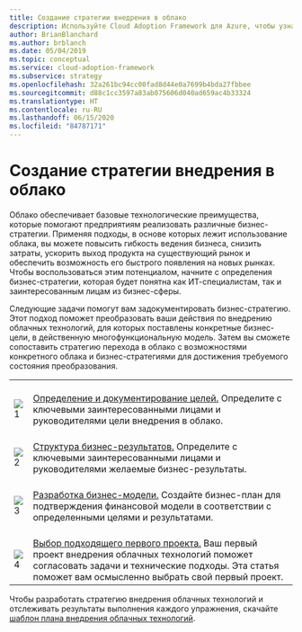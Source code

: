 ```yaml
---
title: Создание стратегии внедрения в облако
description: Используйте Cloud Adoption Framework для Azure, чтобы узнать, как облако может помочь оптимизировать бизнес-стратегию.
author: BrianBlanchard
ms.author: brblanch
ms.date: 05/04/2019
ms.topic: conceptual
ms.service: cloud-adoption-framework
ms.subservice: strategy
ms.openlocfilehash: 32a261bc94cc00fad8d44e0a7699b4bda27fbbee
ms.sourcegitcommit: d88c1cc3597a83ab075606d040ad659ac4b33324
ms.translationtype: HT
ms.contentlocale: ru-RU
ms.lasthandoff: 06/15/2020
ms.locfileid: "84787171"
---
```

# <a name="develop-a-cloud-adoption-strategy"></a>Создание стратегии внедрения в облако

Облако обеспечивает базовые технологические преимущества, которые помогают предприятиям реализовать различные бизнес-стратегии. Применяя подходы, в основе которых лежит использование облака, вы можете повысить гибкость ведения бизнеса, снизить затраты, ускорить выход продукта на существующий рынок и обеспечить возможность его быстрого появления на новых рынках. Чтобы воспользоваться этим потенциалом, начните с определения бизнес-стратегии, которая будет понятна как ИТ-специалистам, так и заинтересованным лицам из бизнес-сферы.

Следующие задачи помогут вам задокументировать бизнес-стратегию. Этот подход поможет преобразовать ваши действия по внедрению облачных технологий, для которых поставлены конкретные бизнес-цели, в действенную многофункциональную модель. Затем вы сможете сопоставить стратегию перехода в облако с возможностями конкретного облака и бизнес-стратегиями для достижения требуемого состояния преобразования.

<!-- docsTest:ignore _images images -->
<!-- markdownlint-disable MD033 -->

| | |
|---|---|
| <br> ![1](../_images/icons/1.png) | <br> [Определение и документирование целей.](./motivations.md) Определите с ключевыми заинтересованными лицами и руководителями цели внедрения в облако.                                |
| <br> ![2](../_images/icons/2.png) | <br> [Структура бизнес-результатов.](./business-outcomes/index.md) Определите с ключевыми заинтересованными лицами и руководителями желаемые бизнес-результаты.                                |
| <br> ![3](../_images/icons/3.png) | <br> [Разработка бизнес-модели.](./cloud-migration-business-case.md) Создайте бизнес-план для подтверждения финансовой модели в соответствии с определенными целями и результатами.                                |
| <br> ![4](../_images/icons/4.png) | <br> [Выбор подходящего первого проекта.](./first-adoption-project.md) Ваш первый проект внедрения облачных технологий поможет согласовать задачи и технические подходы. Эта статья поможет вам осмысленно выбрать свой первый проект. |

Чтобы разработать стратегию внедрения облачных технологий и отслеживать результаты выполнения каждого упражнения, скачайте [шаблон плана внедрения облачных технологий](https://archcenter.blob.core.windows.net/cdn/fusion/readiness/Microsoft-Cloud-Adoption-Framework-Strategy-and-Plan-Template.docx).
